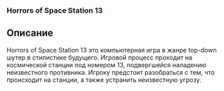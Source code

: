 ### Horrors of Space Station 13
## Описание 
Horrors of Space Station 13 это компьютерная игра в жанре top-down шутер в стилистике будущего.
Игровой процесс проходит на космической станции под номером 13, подвергшейся нападению неизвестного противника. Игроку предстоит разобраться с тем, что происходит на станции, а также устранить неизвестную угрозу.

